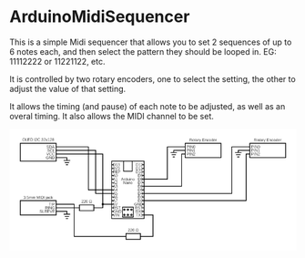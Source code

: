 # ArduinoMidiSequencer

This is a simple Midi sequencer that allows you to set 2 sequences of up to 6 notes each, and then select the pattern they should be looped in. EG: 11112222 or 11221122, etc.

It is controlled by two rotary encoders, one to select the setting, the other to adjust the value of that setting.

It allows the timing (and pause) of each note to be adjusted, as well as an overal timing. It also allows the MIDI channel to be set.

![circuit diagram](https://github.com/AcousticResearch/ArduinoMidiSequencer/blob/master/circuit_diagram.png?raw=true)

